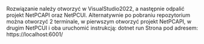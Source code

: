 Rozwiązanie należy otworzyć w VisualStudio2022, a następnie odpalić projekt NetPCAPI oraz NetPCUI.
Alternatywnie po pobraniu repozytorium można otworzyć 2 terminale, w pierwszym otworzyć projekt NetPCAPI, w drugim NetPCUI i oba uruchomić instrukcją:
dotnet run
Strona pod adresem:
https://localhost:6001/

